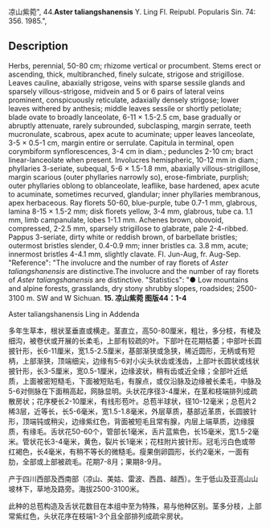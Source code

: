 凉山紫菀",
44.**Aster taliangshanensis** Y. Ling Fl. Reipubl. Popularis Sin. 74: 356. 1985.",

## Description
Herbs, perennial, 50-80 cm; rhizome vertical or procumbent. Stems erect or ascending, thick, multibranched, finely sulcate, strigose and strigillose. Leaves cauline, abaxially strigose, veins with sparse sessile glands and sparsely villous-strigose, midvein and 5 or 6 pairs of lateral veins prominent, conspicuously reticulate, adaxially densely strigose; lower leaves withered by anthesis; middle leaves sessile or shortly petiolate; blade ovate to broadly lanceolate, 6-11 × 1.5-2.5 cm, base gradually or abruptly attenuate, rarely subrounded, subclasping, margin serrate, teeth mucronulate, scabrous, apex acute to acuminate; upper leaves lanceolate, 3-5 × 0.5-1 cm, margin entire or serrulate. Capitula in terminal, open corymbiform synflorescences, 3-4 cm in diam.; peduncles 2-10 cm; bract linear-lanceolate when present. Involucres hemispheric, 10-12 mm in diam.; phyllaries 3-seriate, subequal, 5-6 × 1.5-1.8 mm, abaxially villous-strigillose, margin scarious (outer phyllaries narrowly so), erose-fimbriate, purplish; outer phyllaries oblong to oblanceolate, leaflike, base hardened, apex acute to acuminate, sometimes recurved, glandular; inner phyllaries membranous, apex herbaceous. Ray florets 50-60, blue-purple, tube 0.7-1 mm, glabrous, lamina 8-15 × 1.5-2 mm; disk florets yellow, 3-4 mm, glabrous, tube ca. 1.1 mm, limb campanulate, lobes 1-1.1 mm. Achenes brown, obovoid, compressed, 2-2.5 mm, sparsely strigillose to glabrate, pale 2-4-ribbed. Pappus 3-seriate, dirty white or reddish brown, of barbellate bristles; outermost bristles slender, 0.4-0.9 mm; inner bristles ca. 3.8 mm, acute; innermost bristles 4-4.1 mm, slightly clavate. Fl. Jun-Aug, fr. Aug-Sep.
  "Reference": "The involucre and the number of ray florets of *Aster taliangshanensis* are distinctive.The involucre and the number of ray florets of *Aster taliangshanensis* are distinctive.
  "Statistics": "● Low mountains and alpine forests, grasslands, dry stony shrubby slopes, roadsides; 2500-3100 m. SW and W Sichuan.
**15. 凉山紫菀 图版44：1-4**

Aster taliangshanensis Ling in Addenda

多年生草本，根状茎垂直或横走。茎直立，高50-80厘米，粗壮，多分枝，有棱及细沟，被卷伏或开展的长柔毛，上部有较疏的叶。下部叶在花期枯萎；中部叶长圆披针形，长6-11厘米，宽1.5-2.5厘米，基部渐狭或急狭，稀近圆形，无柄或有短柄，上部渐狭，顶端细尖，边缘有5-6对小尖头状齿或浅齿，上部叶长圆状或线状披针形，长3-5厘米，宽0.5-1厘米，边缘波状，稍有齿或近全缘；全部叶近纸质，上面被密短糙毛，下面被短贴毛，有腺点，或仅沿脉及边缘被长柔毛，中脉及5-6对侧脉在下面稍高起，网脉显明。头状花序径3-4厘米，在茎和枝端排列成疏散房状；花序梗长2-10厘米，有线形苞叶。总苞半球状，径10-12毫米；总苞片2稀3层，近等长，长5-6毫米，宽1.5-1.8毫米，外层草质，基部近革质，长圆披针形，顶端钝或稍尖，边缘紫红色，背面被短毛且常有腺，内层上端草质，边缘膜质，有缘毛。舌状花50-60个，管部长1毫米，舌片蓝紫色，长15毫米，宽1.5-2毫米。管状花长3-4毫米，黄色，裂片长1毫米；花柱附片披针形。冠毛污白色或带红褐色，长4毫米，有稍不等长的微糙毛。瘦果倒卵圆形，长约2毫米，一面有肋，全部或上部被疏毛。花期7-8月；果期8-9月。

产于四川西部及西南部（凉山、美姑、雷波、西昌、越西）。生于低山及亚高山山坡林下，草地及路旁。海拔2500-3100米。

此种的总苞构造及舌状花数目在本组中至为特殊，易与他种区别。茎多分枝，上部常紫红色，头状花序在枝端1-3个且全部排列成疏伞房状。
